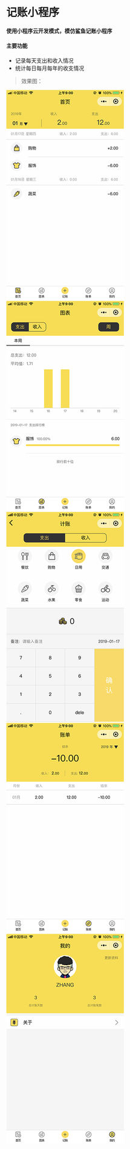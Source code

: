 # 记账小程序

#### 使用小程序云开发模式，模仿鲨鱼记账小程序

#### 主要功能

* 记录每天支出和收入情况 
* 统计每日每月每年的收支情况

> 效果图：

![首页](https://github.com/XiMenChuiFen/project/blob/master/AccountBook/%E6%95%88%E6%9E%9C%E5%9B%BE/IMG_0075.PNG) 
![avatar](https://github.com/XiMenChuiFen/project/blob/master/AccountBook/%E6%95%88%E6%9E%9C%E5%9B%BE/IMG_0076.PNG) 
![avatar](https://github.com/XiMenChuiFen/project/blob/master/AccountBook/%E6%95%88%E6%9E%9C%E5%9B%BE/IMG_0077.PNG) 
![avatar](https://github.com/XiMenChuiFen/project/blob/master/AccountBook/%E6%95%88%E6%9E%9C%E5%9B%BE/IMG_0078.PNG) 
![avatar](https://github.com/XiMenChuiFen/project/blob/master/AccountBook/%E6%95%88%E6%9E%9C%E5%9B%BE/IMG_0079.PNG) 
